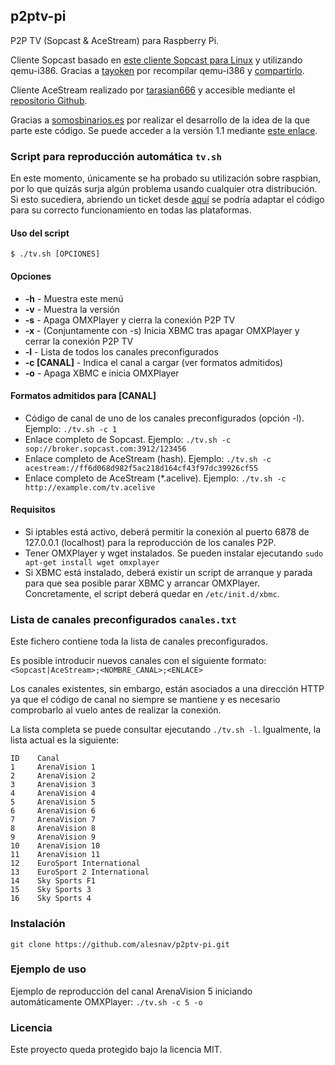 ## p2ptv-pi

P2P TV (Sopcast & AceStream) para Raspberry Pi.

Cliente Sopcast basado en [este cliente Sopcast para Linux](https://code.google.com/p/sopcast-player/downloads/list) y utilizando qemu-i386. Gracias a [tayoken](http://www.raspberrypi.org/phpBB3/memberlist.php?mode=viewprofile&u=72614) por recompilar qemu-i386 y [compartirlo](http://www.raspberrypi.org/phpBB3/viewtopic.php?t=46342).

Cliente AceStream realizado por [tarasian666](https://github.com/tarasian666/) y accesible mediante el [repositorio Github](https://github.com/tarasian666/acestream).

Gracias a [somosbinarios.es](http://www.somosbinarios.es) por realizar el desarrollo de la idea de la que parte este código. Se puede acceder a la versión 1.1 mediante [este enlace](http://www.somosbinarios.es/raspberry-pi-television-y-futbol-en-un-click-v1-1/).

### Script para reproducción automática `tv.sh`

En este momento, únicamente se ha probado su utilización sobre raspbian, por lo que quizás surja algún problema usando cualquier otra distribución. Si esto sucediera, abriendo un ticket desde [aquí](https://github.com/alesnav/p2ptv-pi/issues) se podría adaptar el código para su correcto funcionamiento en todas las plataformas.

#### Uso del script
    $ ./tv.sh [OPCIONES]

#### Opciones
* **-h** - Muestra este menú
* **-v** - Muestra la versión
* **-s** - Apaga OMXPlayer y cierra la conexión P2P TV
* **-x** - (Conjuntamente con -s) Inicia XBMC tras apagar OMXPlayer y cerrar la conexión P2P TV
* **-l** - Lista de todos los canales preconfigurados
* **-c [CANAL]** - Indica el canal a cargar (ver formatos admitidos)
* **-o** - Apaga XBMC e inicia OMXPlayer

#### Formatos admitidos para [CANAL]
* Código de canal de uno de los canales preconfigurados (opción -l). Ejemplo: `./tv.sh -c 1`
* Enlace completo de Sopcast. Ejemplo: `./tv.sh -c sop://broker.sopcast.com:3912/123456`
* Enlace completo de AceStream (hash). Ejemplo: `./tv.sh -c acestream://ff6d068d982f5ac218d164cf43f97dc39926cf55`
* Enlace completo de AceStream (*.acelive). Ejemplo: `./tv.sh -c http://example.com/tv.acelive`

#### Requisitos
* Si iptables está activo, deberá permitir la conexión al puerto 6878 de 127.0.0.1 (localhost) para la reproducción de los canales P2P.
* Tener OMXPlayer y wget instalados. Se pueden instalar ejecutando `sudo apt-get install wget omxplayer`
* Si XBMC está instalado, deberá existir un script de arranque y parada para que sea posible parar XBMC y arrancar OMXPlayer. Concretamente, el script deberá quedar en `/etc/init.d/xbmc`.

### Lista de canales preconfigurados `canales.txt`
Este fichero contiene toda la lista de canales preconfigurados.

Es posible introducir nuevos canales con el siguiente formato: `<Sopcast|AceStream>;<NOMBRE_CANAL>;<ENLACE>`

Los canales existentes, sin embargo, están asociados a una dirección HTTP ya que el código de canal no siempre se mantiene y es necesario comprobarlo al vuelo antes de realizar la conexión.

La lista completa se puede consultar ejecutando `./tv.sh -l`. Igualmente, la lista actual es la siguiente:

    ID    Canal
    1     ArenaVision 1
    2     ArenaVision 2
    3     ArenaVision 3
    4     ArenaVision 4
    5     ArenaVision 5
    6     ArenaVision 6
    7     ArenaVision 7
    8     ArenaVision 8
    9     ArenaVision 9
    10    ArenaVision 10
    11    ArenaVision 11
    12    EuroSport International
    13    EuroSport 2 International
    14    Sky Sports F1
    15    Sky Sports 3
    16    Sky Sports 4

### Instalación
    git clone https://github.com/alesnav/p2ptv-pi.git

### Ejemplo de uso
Ejemplo de reproducción del canal ArenaVision 5 iniciando automáticamente OMXPlayer: `./tv.sh -c 5 -o`

### Licencia
Este proyecto queda protegido bajo la licencia MIT.
